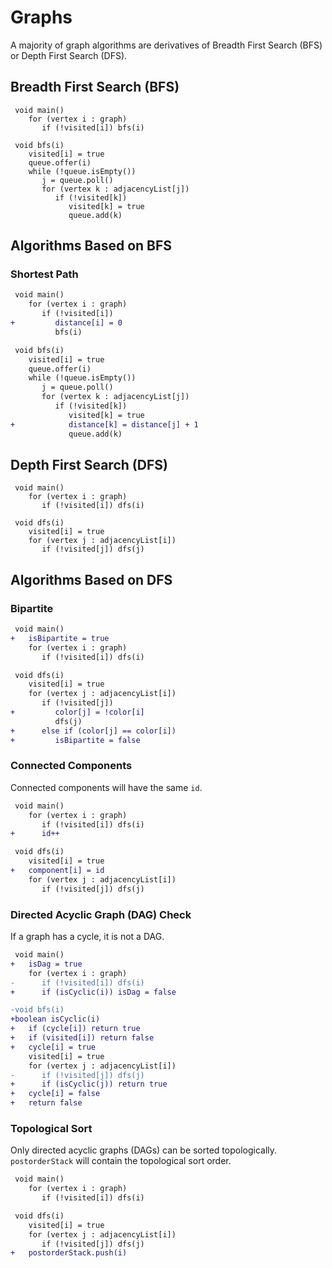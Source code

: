 # Graphs
A majority of graph algorithms are derivatives of Breadth First Search (BFS) or Depth First Search (DFS).
## Breadth First Search (BFS)
```
 void main()
    for (vertex i : graph)
       if (!visited[i]) bfs(i)

 void bfs(i)
    visited[i] = true
    queue.offer(i)
    while (!queue.isEmpty())
       j = queue.poll()
       for (vertex k : adjacencyList[j])
          if (!visited[k])
             visited[k] = true
             queue.add(k)
```
## Algorithms Based on BFS
### Shortest Path
``` diff
 void main()
    for (vertex i : graph)
       if (!visited[i])
+         distance[i] = 0
          bfs(i)

 void bfs(i)
    visited[i] = true
    queue.offer(i)
    while (!queue.isEmpty())
       j = queue.poll()
       for (vertex k : adjacencyList[j])
          if (!visited[k])
             visited[k] = true
+            distance[k] = distance[j] + 1
             queue.add(k)
```
## Depth First Search (DFS)
```
 void main()
    for (vertex i : graph)
       if (!visited[i]) dfs(i)

 void dfs(i)
    visited[i] = true
    for (vertex j : adjacencyList[i])
       if (!visited[j]) dfs(j)
```
## Algorithms Based on DFS
### Bipartite
``` diff
 void main()
+   isBipartite = true
    for (vertex i : graph)
       if (!visited[i]) dfs(i)

 void dfs(i)
    visited[i] = true
    for (vertex j : adjacencyList[i])
       if (!visited[j])
+         color[j] = !color[i]
          dfs(j)
+      else if (color[j] == color[i])
+         isBipartite = false
```
### Connected Components
Connected components will have the same `id`.
``` diff
 void main()
    for (vertex i : graph)
       if (!visited[i]) dfs(i)
+      id++

 void dfs(i)
    visited[i] = true
+   component[i] = id
    for (vertex j : adjacencyList[i])
       if (!visited[j]) dfs(j)
```
### Directed Acyclic Graph (DAG) Check
If a graph has a cycle, it is not a DAG.
``` diff
 void main()
+   isDag = true
    for (vertex i : graph)
-      if (!visited[i]) dfs(i)
+      if (isCyclic(i)) isDag = false

-void bfs(i)
+boolean isCyclic(i)
+   if (cycle[i]) return true
+   if (visited[i]) return false
+   cycle[i] = true
    visited[i] = true
    for (vertex j : adjacencyList[i])
-      if (!visited[j]) dfs(j)
+      if (isCyclic(j)) return true
+   cycle[i] = false
+   return false
```
### Topological Sort
Only directed acyclic graphs (DAGs) can be sorted topologically.
`postorderStack` will contain the topological sort order.
``` diff
 void main()
    for (vertex i : graph)
       if (!visited[i]) dfs(i)

 void dfs(i)
    visited[i] = true
    for (vertex j : adjacencyList[i])
       if (!visited[j]) dfs(j)
+   postorderStack.push(i)
```

